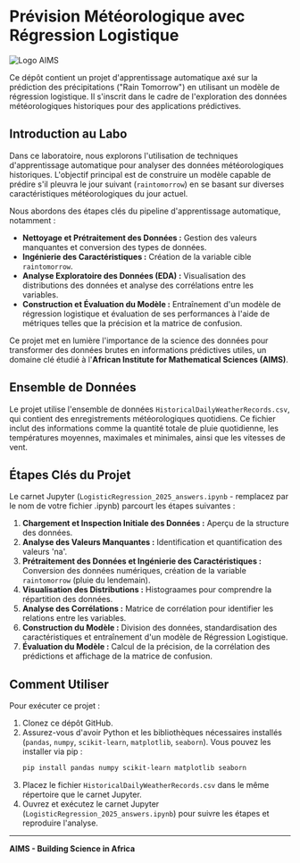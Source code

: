 # Prévision Météorologique avec Régression Logistique

![Logo AIMS](https://encrypted-tbn0.gstatic.com/images?q=tbn:ANd9GcS2oqpzNfaL-_veUOsyKSrbcAg7m-_s6fYmb38nB_BBtfIxl5vpSKpq3c-9HUB6nyBF_A&usqp=CAU)

Ce dépôt contient un projet d'apprentissage automatique axé sur la prédiction des précipitations ("Rain Tomorrow") en utilisant un modèle de régression logistique. Il s'inscrit dans le cadre de l'exploration des données météorologiques historiques pour des applications prédictives.

## Introduction au Labo

Dans ce laboratoire, nous explorons l'utilisation de techniques d'apprentissage automatique pour analyser des données météorologiques historiques. L'objectif principal est de construire un modèle capable de prédire s'il pleuvra le jour suivant (`raintomorrow`) en se basant sur diverses caractéristiques météorologiques du jour actuel.

Nous abordons des étapes clés du pipeline d'apprentissage automatique, notamment :
* **Nettoyage et Prétraitement des Données :** Gestion des valeurs manquantes et conversion des types de données.
* **Ingénierie des Caractéristiques :** Création de la variable cible `raintomorrow`.
* **Analyse Exploratoire des Données (EDA) :** Visualisation des distributions des données et analyse des corrélations entre les variables.
* **Construction et Évaluation du Modèle :** Entraînement d'un modèle de régression logistique et évaluation de ses performances à l'aide de métriques telles que la précision et la matrice de confusion.

Ce projet met en lumière l'importance de la science des données pour transformer des données brutes en informations prédictives utiles, un domaine clé étudié à l'**African Institute for Mathematical Sciences (AIMS)**.

## Ensemble de Données

Le projet utilise l'ensemble de données `HistoricalDailyWeatherRecords.csv`, qui contient des enregistrements météorologiques quotidiens. Ce fichier inclut des informations comme la quantité totale de pluie quotidienne, les températures moyennes, maximales et minimales, ainsi que les vitesses de vent.

## Étapes Clés du Projet

Le carnet Jupyter (`LogisticRegression_2025_answers.ipynb` - remplacez par le nom de votre fichier .ipynb) parcourt les étapes suivantes :

1.  **Chargement et Inspection Initiale des Données :** Aperçu de la structure des données.
2.  **Analyse des Valeurs Manquantes :** Identification et quantification des valeurs 'na'.
3.  **Prétraitement des Données et Ingénierie des Caractéristiques :** Conversion des données numériques, création de la variable `raintomorrow` (pluie du lendemain).
4.  **Visualisation des Distributions :** Histograames pour comprendre la répartition des données.
5.  **Analyse des Corrélations :** Matrice de corrélation pour identifier les relations entre les variables.
6.  **Construction du Modèle :** Division des données, standardisation des caractéristiques et entraînement d'un modèle de Régression Logistique.
7.  **Évaluation du Modèle :** Calcul de la précision, de la corrélation des prédictions et affichage de la matrice de confusion.

## Comment Utiliser

Pour exécuter ce projet :

1.  Clonez ce dépôt GitHub.
2.  Assurez-vous d'avoir Python et les bibliothèques nécessaires installés (`pandas`, `numpy`, `scikit-learn`, `matplotlib`, `seaborn`). Vous pouvez les installer via pip :
    ```bash
    pip install pandas numpy scikit-learn matplotlib seaborn
    ```
3.  Placez le fichier `HistoricalDailyWeatherRecords.csv` dans le même répertoire que le carnet Jupyter.
4.  Ouvrez et exécutez le carnet Jupyter (`LogisticRegression_2025_answers.ipynb`) pour suivre les étapes et reproduire l'analyse.

---

**AIMS - Building Science in Africa**
